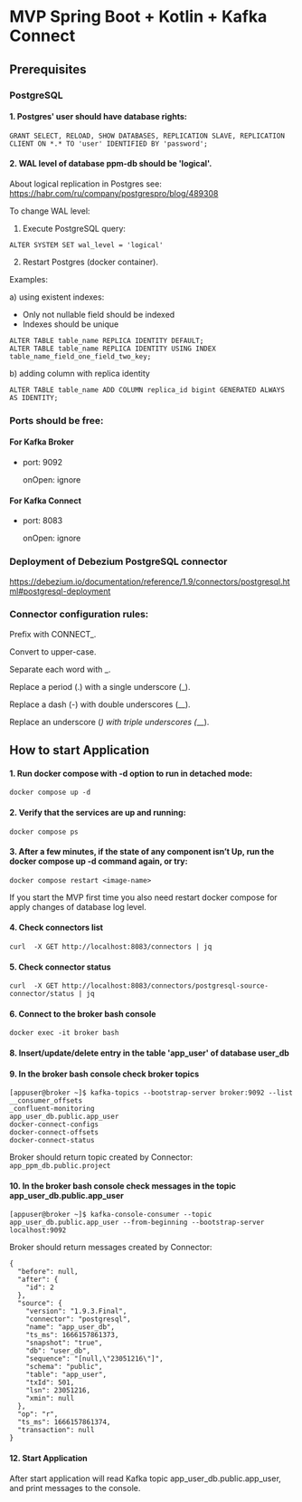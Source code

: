 # MVP Spring Boot + Kotlin + Kafka Connect

## Prerequisites
### PostgreSQL
#### 1. Postgres' user should have database rights:
```
GRANT SELECT, RELOAD, SHOW DATABASES, REPLICATION SLAVE, REPLICATION CLIENT ON *.* TO 'user' IDENTIFIED BY 'password';

```
#### 2. WAL level of database ppm-db should be 'logical'.

About logical replication in Postgres see: https://habr.com/ru/company/postgrespro/blog/489308

To change WAL level:

1) Execute PostgreSQL query:
```
ALTER SYSTEM SET wal_level = 'logical'
```
2) Restart Postgres (docker container).

Examples:

a) using existent indexes:
- Only not nullable field should be indexed
- Indexes should be unique
```
ALTER TABLE table_name REPLICA IDENTITY DEFAULT;
ALTER TABLE table_name REPLICA IDENTITY USING INDEX table_name_field_one_field_two_key;
```
b) adding column with replica identity
```
ALTER TABLE table_name ADD COLUMN replica_id bigint GENERATED ALWAYS AS IDENTITY;
```

### Ports should be free:

#### For Kafka Broker

- port: 9092

  onOpen: ignore

#### For Kafka Connect

- port: 8083

  onOpen: ignore

### Deployment of Debezium PostgreSQL connector

https://debezium.io/documentation/reference/1.9/connectors/postgresql.html#postgresql-deployment

### Connector configuration rules:

Prefix with CONNECT_.

Convert to upper-case.

Separate each word with _.

Replace a period (.) with a single underscore (_).

Replace a dash (-) with double underscores (__).

Replace an underscore (_) with triple underscores (___).


## How to start Application

#### 1. Run docker compose with -d option to run in detached mode:

```
docker compose up -d

```
#### 2. Verify that the services are up and running:
```
docker compose ps

```
#### 3. After a few minutes, if the state of any component isn’t Up, run the docker compose up -d command again, or try:
```
docker compose restart <image-name>

```

If you start the MVP first time you also need restart docker compose for apply changes of database log level.

#### 4. Check connectors list
```
curl  -X GET http://localhost:8083/connectors | jq
```
#### 5. Check connector status
```
curl  -X GET http://localhost:8083/connectors/postgresql-source-connector/status | jq
```
#### 6. Connect to the broker bash console
```
docker exec -it broker bash 
```
#### 8. Insert/update/delete entry in the table 'app_user' of database user_db
#### 9. In the broker bash console check broker topics
```
[appuser@broker ~]$ kafka-topics --bootstrap-server broker:9092 --list
__consumer_offsets
_confluent-monitoring
app_user_db.public.app_user
docker-connect-configs
docker-connect-offsets
docker-connect-status

```
Broker should return topic created by Connector:
```app_ppm_db.public.project```
#### 10. In the broker bash console check messages in the topic app_user_db.public.app_user
``` 
[appuser@broker ~]$ kafka-console-consumer --topic app_user_db.public.app_user --from-beginning --bootstrap-server localhost:9092
```
Broker should return messages created by Connector:
```
{
  "before": null,
  "after": {
    "id": 2
  },
  "source": {
    "version": "1.9.3.Final",
    "connector": "postgresql",
    "name": "app_user_db",
    "ts_ms": 1666157861373,
    "snapshot": "true",
    "db": "user_db",
    "sequence": "[null,\"23051216\"]",
    "schema": "public",
    "table": "app_user",
    "txId": 501,
    "lsn": 23051216,
    "xmin": null
  },
  "op": "r",
  "ts_ms": 1666157861374,
  "transaction": null
}
```
#### 12. Start Application
After start application will read Kafka topic app_user_db.public.app_user, and print messages to the console.
